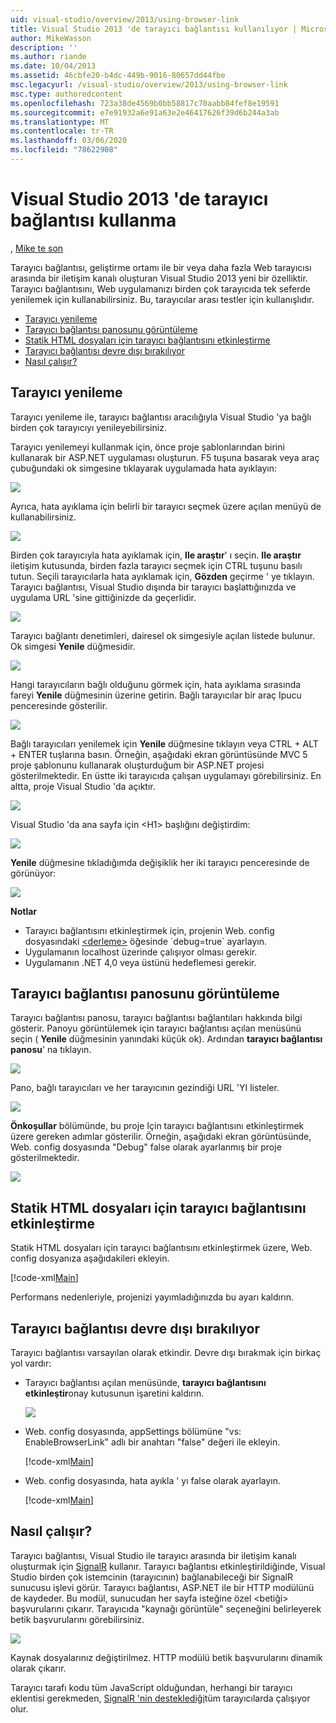 ```yaml
---
uid: visual-studio/overview/2013/using-browser-link
title: Visual Studio 2013 'de tarayıcı bağlantısı kullanılıyor | Microsoft Docs
author: MikeWasson
description: ''
ms.author: riande
ms.date: 10/04/2013
ms.assetid: 46cbfe20-b4dc-449b-9016-80657dd44fbe
msc.legacyurl: /visual-studio/overview/2013/using-browser-link
msc.type: authoredcontent
ms.openlocfilehash: 723a38de4569b0bb58817c70aabb84fef8e19591
ms.sourcegitcommit: e7e91932a6e91a63e2e46417626f39d6b244a3ab
ms.translationtype: MT
ms.contentlocale: tr-TR
ms.lasthandoff: 03/06/2020
ms.locfileid: "78622908"
---
```

# <a name="using-browser-link-in-visual-studio-2013"></a>Visual Studio 2013 'de tarayıcı bağlantısı kullanma

, [Mike te son](https://github.com/MikeWasson)

Tarayıcı bağlantısı, geliştirme ortamı ile bir veya daha fazla Web tarayıcısı arasında bir iletişim kanalı oluşturan Visual Studio 2013 yeni bir özelliktir. Tarayıcı bağlantısını, Web uygulamanızı birden çok tarayıcıda tek seferde yenilemek için kullanabilirsiniz. Bu, tarayıcılar arası testler için kullanışlıdır.

- [Tarayıcı yenileme](#browser-refresh)
- [Tarayıcı bağlantısı panosunu görüntüleme](#dashboard)
- [Statik HTML dosyaları için tarayıcı bağlantısını etkinleştirme](#static-html)
- [Tarayıcı bağlantısı devre dışı bırakılıyor](#disabling)
- [Nasıl çalışır?](#how-it-works)

<a id="browser-refresh"></a>
## <a name="browser-refresh"></a>Tarayıcı yenileme

Tarayıcı yenileme ile, tarayıcı bağlantısı aracılığıyla Visual Studio 'ya bağlı birden çok tarayıcıyı yenileyebilirsiniz.

Tarayıcı yenilemeyi kullanmak için, önce proje şablonlarından birini kullanarak bir ASP.NET uygulaması oluşturun. F5 tuşuna basarak veya araç çubuğundaki ok simgesine tıklayarak uygulamada hata ayıklayın:

![](using-browser-link/_static/image1.png)

Ayrıca, hata ayıklama için belirli bir tarayıcı seçmek üzere açılan menüyü de kullanabilirsiniz.

![](using-browser-link/_static/image2.png)

Birden çok tarayıcıyla hata ayıklamak için, **Ile araştır**' ı seçin. **Ile araştır** iletişim kutusunda, birden fazla tarayıcı seçmek için CTRL tuşunu basılı tutun. Seçili tarayıcılarla hata ayıklamak için, **Gözden** geçirme ' ye tıklayın. Tarayıcı bağlantısı, Visual Studio dışında bir tarayıcı başlattığınızda ve uygulama URL 'sine gittiğinizde da geçerlidir.

![](using-browser-link/_static/image3.png)

Tarayıcı bağlantı denetimleri, dairesel ok simgesiyle açılan listede bulunur. Ok simgesi **Yenile** düğmesidir.

![](using-browser-link/_static/image4.png)

Hangi tarayıcıların bağlı olduğunu görmek için, hata ayıklama sırasında fareyi **Yenile** düğmesinin üzerine getirin. Bağlı tarayıcılar bir araç Ipucu penceresinde gösterilir.

![](using-browser-link/_static/image5.png)

Bağlı tarayıcıları yenilemek için **Yenile** düğmesine tıklayın veya CTRL + ALT + ENTER tuşlarına basın. Örneğin, aşağıdaki ekran görüntüsünde MVC 5 proje şablonunu kullanarak oluşturduğum bir ASP.NET projesi gösterilmektedir. En üstte iki tarayıcıda çalışan uygulamayı görebilirsiniz. En altta, proje Visual Studio 'da açıktır.

![](using-browser-link/_static/image6.png)

Visual Studio 'da ana sayfa için &lt;H1&gt; başlığını değiştirdim:

![](using-browser-link/_static/image7.png)

**Yenile** düğmesine tıkladığımda değişiklik her iki tarayıcı penceresinde de görünüyor:

![](using-browser-link/_static/image8.png)

**Notlar**

- Tarayıcı bağlantısını etkinleştirmek için, projenin Web. config dosyasındaki [&lt;derleme&gt;](https://msdn.microsoft.com/library/s10awwz0(v=vs.85).aspx) öğesinde `debug=true` ayarlayın.
- Uygulamanın localhost üzerinde çalışıyor olması gerekir.
- Uygulamanın .NET 4,0 veya üstünü hedeflemesi gerekir.

<a id="dashboard"></a>
## <a name="viewing-the-browser-link-dashboard"></a>Tarayıcı bağlantısı panosunu görüntüleme

Tarayıcı bağlantısı panosu, tarayıcı bağlantısı bağlantıları hakkında bilgi gösterir. Panoyu görüntülemek için tarayıcı bağlantısı açılan menüsünü seçin ( **Yenile** düğmesinin yanındaki küçük ok). Ardından **tarayıcı bağlantısı panosu**' na tıklayın.

![](using-browser-link/_static/image9.png)

Pano, bağlı tarayıcıları ve her tarayıcının gezindiği URL 'YI listeler.

![](using-browser-link/_static/image10.png)

**Önkoşullar** bölümünde, bu proje Için tarayıcı bağlantısını etkinleştirmek üzere gereken adımlar gösterilir. Örneğin, aşağıdaki ekran görüntüsünde, Web. config dosyasında "Debug" false olarak ayarlanmış bir proje gösterilmektedir.

![](using-browser-link/_static/image11.png)

<a id="static-html"></a>
## <a name="enabling-browser-link-for-static-html-files"></a>Statik HTML dosyaları için tarayıcı bağlantısını etkinleştirme

Statik HTML dosyaları için tarayıcı bağlantısını etkinleştirmek üzere, Web. config dosyanıza aşağıdakileri ekleyin.

[!code-xml[Main](using-browser-link/samples/sample1.xml)]

Performans nedenleriyle, projenizi yayımladığınızda bu ayarı kaldırın.

<a id="disabling"></a>
## <a name="disabling-browser-link"></a>Tarayıcı bağlantısı devre dışı bırakılıyor

Tarayıcı bağlantısı varsayılan olarak etkindir. Devre dışı bırakmak için birkaç yol vardır:

- Tarayıcı bağlantısı açılan menüsünde, **tarayıcı bağlantısını etkinleştir**onay kutusunun işaretini kaldırın. 

    ![](using-browser-link/_static/image12.png)
- Web. config dosyasında, appSettings bölümüne "vs: EnableBrowserLink" adlı bir anahtarı "false" değeri ile ekleyin. 

    [!code-xml[Main](using-browser-link/samples/sample2.xml)]
- Web. config dosyasında, hata ayıkla ' yı false olarak ayarlayın. 

    [!code-xml[Main](using-browser-link/samples/sample3.xml)]

<a id="how-it-works"></a>
## <a name="how-does-it-work"></a>Nasıl çalışır?

Tarayıcı bağlantısı, Visual Studio ile tarayıcı arasında bir iletişim kanalı oluşturmak için [SignalR](../../../signalr/index.md) kullanır. Tarayıcı bağlantısı etkinleştirildiğinde, Visual Studio birden çok istemcinin (tarayıcının) bağlanabileceği bir SignalR sunucusu işlevi görür. Tarayıcı bağlantısı, ASP.NET ile bir HTTP modülünü de kaydeder. Bu modül, sunucudan her sayfa isteğine özel &lt;betiği&gt; başvurularını çıkarır. Tarayıcıda "kaynağı görüntüle" seçeneğini belirleyerek betik başvurularını görebilirsiniz.

![](using-browser-link/_static/image13.png)

Kaynak dosyalarınız değiştirilmez. HTTP modülü betik başvurularını dinamik olarak çıkarır.

Tarayıcı tarafı kodu tüm JavaScript olduğundan, herhangi bir tarayıcı eklentisi gerekmeden, [SignalR 'nin desteklediği](../../../signalr/overview/getting-started/supported-platforms.md)tüm tarayıcılarda çalışıyor olur.
